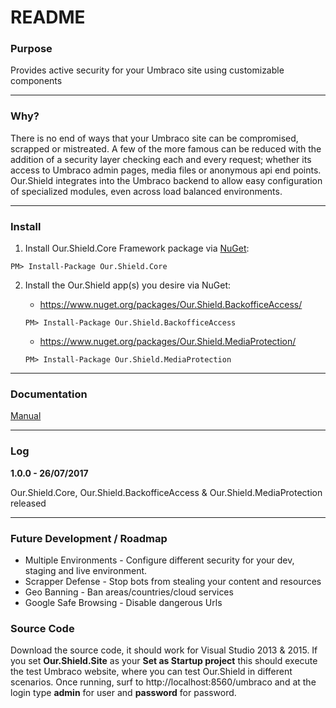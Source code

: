 # README #

### Purpose ###
Provides active security for your Umbraco site using customizable components

---

### Why? ###
There is no end of ways that your Umbraco site can be compromised, scrapped or mistreated. A few of the more famous can be reduced with the addition of a security layer checking each and every request; whether its access to Umbraco admin pages, media files or anonymous api end points. Our.Shield integrates into the Umbraco backend to allow easy configuration of specialized modules, even across load balanced environments.

---

### Install ###
1. Install Our.Shield.Core Framework package via [NuGet](https://www.nuget.org/packages/Our.Shield.Core/):
```
PM> Install-Package Our.Shield.Core
```

2. Install the Our.Shield app(s) you desire via NuGet:
	* https://www.nuget.org/packages/Our.Shield.BackofficeAccess/
	```
	PM> Install-Package Our.Shield.BackofficeAccess
	```
		
	* https://www.nuget.org/packages/Our.Shield.MediaProtection/
	```
	PM> Install-Package Our.Shield.MediaProtection
	```

---

### Documentation ###

[Manual](https://github.com/JcRichards1991/Our.Shield/blob/master/Docs/manual.pdf)

---

### Log ###

**1.0.0 - 26/07/2017**

Our.Shield.Core, Our.Shield.BackofficeAccess & Our.Shield.MediaProtection released

---

### Future Development / Roadmap ###
* Multiple Environments - Configure different security for your dev, staging and live environment.
* Scrapper Defense - Stop bots from stealing your content and resources
* Geo Banning - Ban areas/countries/cloud services
* Google Safe Browsing - Disable dangerous Urls


### Source Code ###
Download the source code, it should work for Visual Studio 2013 & 2015. If you set **Our.Shield.Site** as your **Set as Startup project** this should execute the test Umbraco website, where you can test Our.Shield in different scenarios. Once running, surf to http://localhost:8560/umbraco and at the login type **admin** for user and **password** for password.
